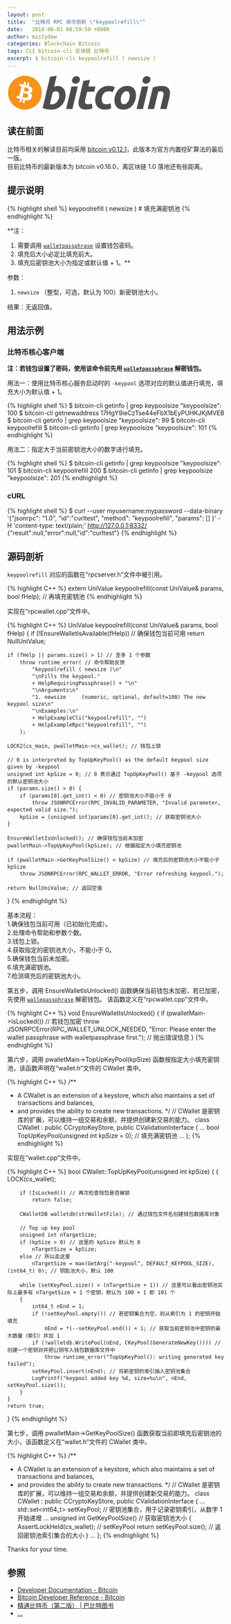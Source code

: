 ```yaml
---
layout: post
title:  "比特币 RPC 命令剖析 \"keypoolrefill\""
date:   2018-06-01 08:59:50 +0800
author: mistydew
categories: Blockchain Bitcoin
tags: CLI bitcoin-cli 区块链 比特币
excerpt: $ bitcoin-cli keypoolrefill ( newsize )
---
```

![bitcoin](/images/20180504/bitcoin.svg)

## 读在前面
比特币相关的解读目前均采用 [bitcoin v0.12.1](https://github.com/bitcoin/bitcoin/tree/v0.12.1)，此版本为官方内置挖矿算法的最后一版。<br>
目前比特币的最新版本为 bitcoin v0.16.0，离区块链 1.0 落地还有些距离。

## 提示说明

{% highlight shell %}
keypoolrefill ( newsize ) # 填充满密钥池
{% endhighlight %}

**注：<br>
1. 需要调用 [`walletpassphrase`](/2018/05/31/bitcoin-rpc-command-walletpassphrase) 设置钱包密码。<br>
2. 填充后大小必定比填充前大。<br>
3. 填充后密钥池大小为指定或默认值 + 1。**

参数：<br>
1. `newsize` （整型，可选，默认为 100）新密钥池大小。

结果：无返回值。

## 用法示例

### 比特币核心客户端

**注：若钱包设置了密码，使用该命令前先用 [`walletpassphrase`](/2018/05/31/bitcoin-rpc-command-walletpassphrase) 解密钱包。**

用法一：使用比特币核心服务启动时的 `-keypool` 选项对应的默认值进行填充，填充大小为默认值 + 1。

{% highlight shell %}
$ bitcoin-cli getinfo | grep keypoolsize
  "keypoolsize": 100
$ bitcoin-cli getnewaddress
17HgY9ieCzTse44eFbX1bEyPUHKJKjMVEB
$ bitcoin-cli getinfo | grep keypoolsize
  "keypoolsize": 99
$ bitcoin-cli keypoolrefill
$ bitcoin-cli getinfo | grep keypoolsize
  "keypoolsize": 101
{% endhighlight %}

用法二：指定大于当前密钥池大小的数字进行填充。

{% highlight shell %}
$ bitcoin-cli getinfo | grep keypoolsize
  "keypoolsize": 101
$ bitcoin-cli keypoolrefill 200
$ bitcoin-cli getinfo | grep keypoolsize
  "keypoolsize": 201
{% endhighlight %}

### cURL

{% highlight shell %}
$ curl --user myusername:mypassword --data-binary '{"jsonrpc": "1.0", "id":"curltest", "method": "keypoolrefill", "params": [] }' -H 'content-type: text/plain;' http://127.0.0.1:8332/
{"result":null,"error":null,"id":"curltest"}
{% endhighlight %}

## 源码剖析
`keypoolrefill` 对应的函数在“rpcserver.h”文件中被引用。

{% highlight C++ %}
extern UniValue keypoolrefill(const UniValue& params, bool fHelp); // 再填充密钥池
{% endhighlight %}

实现在“rpcwallet.cpp”文件中。

{% highlight C++ %}
UniValue keypoolrefill(const UniValue& params, bool fHelp)
{
    if (!EnsureWalletIsAvailable(fHelp)) // 确保钱包当前可用
        return NullUniValue;
    
    if (fHelp || params.size() > 1) // 至多 1 个参数
        throw runtime_error( // 命令帮助反馈
            "keypoolrefill ( newsize )\n"
            "\nFills the keypool."
            + HelpRequiringPassphrase() + "\n"
            "\nArguments\n"
            "1. newsize     (numeric, optional, default=100) The new keypool size\n"
            "\nExamples:\n"
            + HelpExampleCli("keypoolrefill", "")
            + HelpExampleRpc("keypoolrefill", "")
        );

    LOCK2(cs_main, pwalletMain->cs_wallet); // 钱包上锁

    // 0 is interpreted by TopUpKeyPool() as the default keypool size given by -keypool
    unsigned int kpSize = 0; // 0 表示通过 TopUpKeyPool() 基于 -keypool 选项的默认密钥池大小
    if (params.size() > 0) {
        if (params[0].get_int() < 0) // 密钥池大小不能小于 0
            throw JSONRPCError(RPC_INVALID_PARAMETER, "Invalid parameter, expected valid size.");
        kpSize = (unsigned int)params[0].get_int(); // 获取密钥池大小
    }

    EnsureWalletIsUnlocked(); // 确保钱包当前未加密
    pwalletMain->TopUpKeyPool(kpSize); // 根据指定大小填充密钥池

    if (pwalletMain->GetKeyPoolSize() < kpSize) // 填充后的密钥池大小不能小于 kpSize
        throw JSONRPCError(RPC_WALLET_ERROR, "Error refreshing keypool.");

    return NullUniValue; // 返回空值
}
{% endhighlight %}

基本流程：<br>
1.确保钱包当前可用（已初始化完成）。<br>
2.处理命令帮助和参数个数。<br>
3.钱包上锁。<br>
4.获取指定的密钥池大小，不能小于 0。<br>
5.确保钱包当前未加密。<br>
6.填充满密钥池。<br>
7.检测填充后的密钥池大小。

第五步，调用 EnsureWalletIsUnlocked() 函数确保当前钱包未加密，若已加密，先使用 [`wallepassphrase`](/2018/05/31/bitcoin-rpc-command-walletpassphrase) 解密钱包。
该函数定义在“rpcwallet.cpp”文件中。

{% highlight C++ %}
void EnsureWalletIsUnlocked()
{
    if (pwalletMain->IsLocked()) // 若钱包加密
        throw JSONRPCError(RPC_WALLET_UNLOCK_NEEDED, "Error: Please enter the wallet passphrase with walletpassphrase first."); // 抛出错误信息
}
{% endhighlight %}

第六步，调用 pwalletMain->TopUpKeyPool(kpSize) 函数按指定大小填充密钥池，该函数声明在“wallet.h”文件的 CWallet 类中。

{% highlight C++ %}
/** 
 * A CWallet is an extension of a keystore, which also maintains a set of transactions and balances,
 * and provides the ability to create new transactions.
 */ // CWallet 是密钥库的扩展，可以维持一组交易和余额，并提供创建新交易的能力。
class CWallet : public CCryptoKeyStore, public CValidationInterface
{
    ...
    bool TopUpKeyPool(unsigned int kpSize = 0); // 填充满密钥池
    ...
};
{% endhighlight %}

实现在“wallet.cpp”文件中。

{% highlight C++ %}
bool CWallet::TopUpKeyPool(unsigned int kpSize)
{
    {
        LOCK(cs_wallet);

        if (IsLocked()) // 再次检查钱包是否被锁
            return false;

        CWalletDB walletdb(strWalletFile); // 通过钱包文件名创建钱包数据库对象

        // Top up key pool
        unsigned int nTargetSize;
        if (kpSize > 0) // 这里的 kpSize 默认为 0
            nTargetSize = kpSize;
        else // 所以走这里
            nTargetSize = max(GetArg("-keypool", DEFAULT_KEYPOOL_SIZE), (int64_t) 0); // 钥匙池大小，默认 100

        while (setKeyPool.size() < (nTargetSize + 1)) // 这里可以看出密钥池实际上最多有 nTargetSize + 1 个密钥，默认为 100 + 1 即 101 个
        {
            int64_t nEnd = 1;
            if (!setKeyPool.empty()) // 若密钥集合为空，则从索引为 1 的密钥开始填充
                nEnd = *(--setKeyPool.end()) + 1; // 获取当前密钥池中密钥的最大数量（索引）并加 1
            if (!walletdb.WritePool(nEnd, CKeyPool(GenerateNewKey()))) // 创建一个密钥对并把公钥写入钱包数据库文件中
                throw runtime_error("TopUpKeyPool(): writing generated key failed");
            setKeyPool.insert(nEnd); // 将新密钥的索引插入密钥池集合
            LogPrintf("keypool added key %d, size=%u\n", nEnd, setKeyPool.size());
        }
    }
    return true;
}
{% endhighlight %}

第七步，调用 pwalletMain->GetKeyPoolSize() 函数获取当前即填充后密钥池的大小，该函数定义在“wallet.h”文件的 CWallet 类中。

{% highlight C++ %}
/** 
 * A CWallet is an extension of a keystore, which also maintains a set of transactions and balances,
 * and provides the ability to create new transactions.
 */ // CWallet 是密钥库的扩展，可以维持一组交易和余额，并提供创建新交易的能力。
class CWallet : public CCryptoKeyStore, public CValidationInterface
{
    ...
    std::set<int64_t> setKeyPool; // 密钥池集合，用于记录密钥索引，从数字 1 开始递增
    ...
    unsigned int GetKeyPoolSize() // 获取密钥池大小
    {
        AssertLockHeld(cs_wallet); // setKeyPool
        return setKeyPool.size(); // 返回密钥池索引集合的大小
    }
    ...
};
{% endhighlight %}

Thanks for your time.

## 参照
* [Developer Documentation - Bitcoin](https://bitcoin.org/en/developer-documentation)
* [Bitcoin Developer Reference - Bitcoin](https://bitcoin.org/en/developer-reference#keypoolrefill)
* [精通比特币（第二版） \| 巴比特图书](http://book.8btc.com/masterbitcoin2cn)
* [...](https://github.com/mistydew/blockchain)
